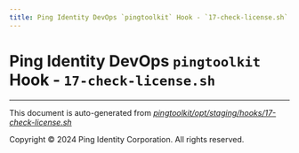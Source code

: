 ```yaml
---
title: Ping Identity DevOps `pingtoolkit` Hook - `17-check-license.sh`
---
```


# Ping Identity DevOps `pingtoolkit` Hook - `17-check-license.sh`

---
This document is auto-generated from _[pingtoolkit/opt/staging/hooks/17-check-license.sh](https://github.com/pingidentity/pingidentity-docker-builds/blob/master/pingtoolkit/opt/staging/hooks/17-check-license.sh)_

Copyright © 2024 Ping Identity Corporation. All rights reserved.
